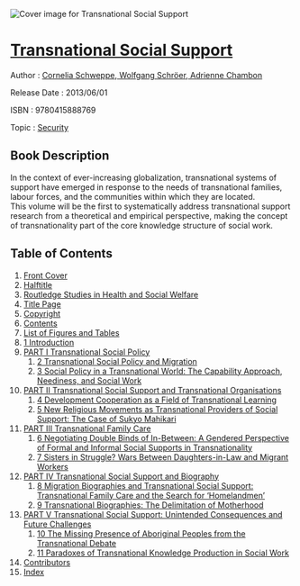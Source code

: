 ![Cover image for Transnational Social Support](https://imgdetail.ebookreading.net/cover/cover/security/EB9780415888769.jpg)

[Transnational Social Support](https://ebookreading.net/view/book/Transnational+Social+Support-EB9780415888769_1.html "Transnational Social Support")
====================================================================================================================

Author : [Cornelia Schweppe](https://ebookreading.net/search/author/Cornelia+Schweppe),[ Wolfgang Schröer](https://ebookreading.net/search/author/+Wolfgang+Schr%C3%B6er),[ Adrienne Chambon](https://ebookreading.net/search/author/+Adrienne+Chambon)

Release Date : 2013/06/01

ISBN : 9780415888769

Topic : [Security](https://ebookreading.net/search/category/security)

Book Description
-----------------

In the context of ever-increasing globalization, transnational systems of support have emerged in response to the needs of transnational families, labour forces, and the communities within which they are located. This volume will be the first to systematically address transnational support research from a theoretical and empirical perspective, making the concept of transnationality part of the core knowledge structure of social work.
              
Table of Contents
-----------------

1. [Front Cover](https://ebookreading.net/view/book/Transnational+Social+Support-EB9780415888769_1.html)
1. [Halftitle](https://ebookreading.net/view/book/Transnational+Social+Support-EB9780415888769_2.html)
1. [Routledge Studies in Health and Social Welfare](https://ebookreading.net/view/book/Transnational+Social+Support-EB9780415888769_3.html)
1. [Title Page](https://ebookreading.net/view/book/Transnational+Social+Support-EB9780415888769_4.html)
1. [Copyright](https://ebookreading.net/view/book/Transnational+Social+Support-EB9780415888769_5.html)
1. [Contents](https://ebookreading.net/view/book/Transnational+Social+Support-EB9780415888769_6.html)
1. [List of Figures and Tables](https://ebookreading.net/view/book/Transnational+Social+Support-EB9780415888769_7.html)
1. [1 Introduction](https://ebookreading.net/view/book/Transnational+Social+Support-EB9780415888769_9.html)
1. [PART I Transnational Social Policy](https://ebookreading.net/view/book/Transnational+Social+Support-EB9780415888769_10.html#psec1)
    1. [2 Transnational Social Policy and Migration](https://ebookreading.net/view/book/Transnational+Social+Support-EB9780415888769_11.html)
    1. [3 Social Policy in a Transnational World: The Capability Approach, Neediness, and Social Work](https://ebookreading.net/view/book/Transnational+Social+Support-EB9780415888769_0.html)
1. [PART II Transnational Social Support and Transnational Organisations](https://ebookreading.net/view/book/Transnational+Social+Support-EB9780415888769_13.html#psec1)
    1. [4 Development Cooperation as a Field of Transnational Learning](https://ebookreading.net/view/book/Transnational+Social+Support-EB9780415888769_14.html)
    1. [5 New Religious Movements as Transnational Providers of Social Support: The Case of Sukyo Mahikari](https://ebookreading.net/view/book/Transnational+Social+Support-EB9780415888769_15.html)
1. [PART III Transnational Family Care](https://ebookreading.net/view/book/Transnational+Social+Support-EB9780415888769_16.html#psec1)
    1. [6 Negotiating Double Binds of In-Between: A Gendered Perspective of Formal and Informal Social Supports in Transnationality](https://ebookreading.net/view/book/Transnational+Social+Support-EB9780415888769_0.html)
    1. [7 Sisters in Struggle? Wars Between Daughters-in-Law and Migrant Workers](https://ebookreading.net/view/book/Transnational+Social+Support-EB9780415888769_0.html)
1. [PART IV Transnational Social Support and Biography](https://ebookreading.net/view/book/Transnational+Social+Support-EB9780415888769_0.html#psec1)
    1. [8 Migration Biographies and Transnational Social Support: Transnational Family Care and the Search for ‘Homelandmen’](https://ebookreading.net/view/book/Transnational+Social+Support-EB9780415888769_0.html)
    1. [9 Transnational Biographies: The Delimitation of Motherhood](https://ebookreading.net/view/book/Transnational+Social+Support-EB9780415888769_0.html)
1. [PART V Transnational Social Support: Unintended Consequences and Future Challenges](https://ebookreading.net/view/book/Transnational+Social+Support-EB9780415888769_0.html#psec1)
    1. [10 The Missing Presence of Aboriginal Peoples from the Transnational Debate](https://ebookreading.net/view/book/Transnational+Social+Support-EB9780415888769_0.html)
    1. [11 Paradoxes of Transnational Knowledge Production in Social Work](https://ebookreading.net/view/book/Transnational+Social+Support-EB9780415888769_0.html)
1. [Contributors](https://ebookreading.net/view/book/Transnational+Social+Support-EB9780415888769_0.html)
1. [Index](https://ebookreading.net/view/book/Transnational+Social+Support-EB9780415888769_0.html)
